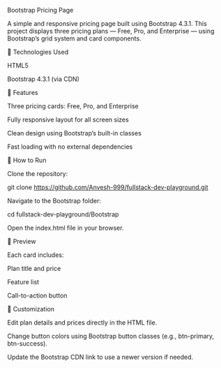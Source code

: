 Bootstrap Pricing Page

A simple and responsive pricing page built using Bootstrap 4.3.1.
This project displays three pricing plans — Free, Pro, and Enterprise — using Bootstrap’s grid system and card components.

🧱 Technologies Used

HTML5

Bootstrap 4.3.1 (via CDN)

📄 Features

Three pricing cards: Free, Pro, and Enterprise

Fully responsive layout for all screen sizes

Clean design using Bootstrap’s built-in classes

Fast loading with no external dependencies

🚀 How to Run

Clone the repository:

git clone https://github.com/Anvesh-999/fullstack-dev-playground.git


Navigate to the Bootstrap folder:

cd fullstack-dev-playground/Bootstrap


Open the index.html file in your browser.

📸 Preview

Each card includes:

Plan title and price

Feature list

Call-to-action button

🧩 Customization

Edit plan details and prices directly in the HTML file.

Change button colors using Bootstrap button classes (e.g., btn-primary, btn-success).

Update the Bootstrap CDN link to use a newer version if needed.